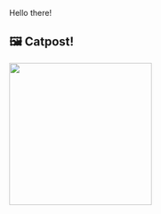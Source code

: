 Hello there!



## 🖼️ Catpost!

<sub>
    <img src="https://cdn2.thecatapi.com/images/v68m9DdKi.png" height="256">
</sub>

